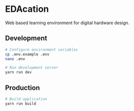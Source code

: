 # EDAcation

Web based learning environment for digital hardware design.

## Development
```bash
# Configure environment variables
cp .env.example .env
nano .env

# Run development server
yarn run dev
```

## Production
```bash
# Build application
yarn run build
```
